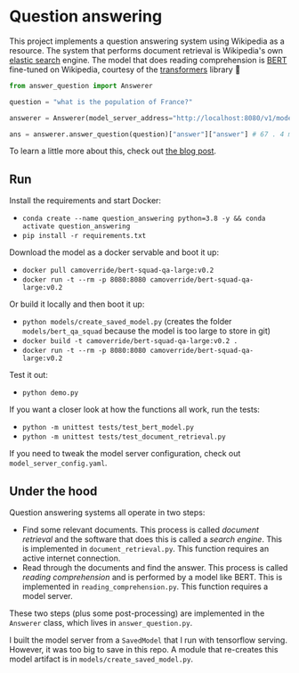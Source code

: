 # Question answering

This project implements a question answering system using Wikipedia as a resource. The system that performs document retrieval is Wikipedia's own [elastic search](https://en.wikipedia.org/wiki/Elasticsearch) engine. The model that does reading comprehension is [BERT](https://arxiv.org/abs/1810.04805) fine-tuned on Wikipedia, courtesy of the [transformers](https://huggingface.co/transformers/) library 🥰

~~~python
from answer_question import Answerer

question = "what is the population of France?"

answerer = Answerer(model_server_address="http://localhost:8080/v1/models/bert_qa_squad:predict")

ans = answerer.answer_question(question)["answer"]["answer"] # 67 . 4 million
~~~

To learn a little more about this, check out [the blog post](https://camtsmith.com/articles/2021-04/question-answering-with-bert).


## Run

Install the requirements and start Docker:

- `conda create --name question_answering python=3.8 -y && conda activate question_answering`
- `pip install -r requirements.txt`

Download the model as a docker servable and boot it up:

- `docker pull camoverride/bert-squad-qa-large:v0.2`
- `docker run -t --rm -p 8080:8080 camoverride/bert-squad-qa-large:v0.2`

Or build it locally and then boot it up:

- `python models/create_saved_model.py` (creates the folder `models/bert_qa_squad` because the model is too large to store in git)
- `docker build -t camoverride/bert-squad-qa-large:v0.2 .`
- `docker run -t --rm -p 8080:8080 camoverride/bert-squad-qa-large:v0.2`

Test it out:

- `python demo.py`

If you want a closer look at how the functions all work, run the tests:

- `python -m unittest tests/test_bert_model.py`
- `python -m unittest tests/test_document_retrieval.py`

If you need to tweak the model server configuration, check out `model_server_config.yaml`.


## Under the hood

Question answering systems all operate in two steps:

- Find some relevant documents. This process is called _document retrieval_ and the software that does this is called a _search engine_. This is implemented in `document_retrieval.py`. This function requires an active internet connection.
- Read through the documents and find the answer. This process is called _reading comprehension_ and is performed by a model like BERT. This is implemented in `reading_comprehension.py`. This function requires a model server.

These two steps (plus some post-processing) are implemented in the `Answerer` class, which lives in `answer_question.py`.

I built the model server from a `SavedModel` that I run with tensorflow serving. However, it was too big to save in this repo. A module that re-creates this model artifact is in `models/create_saved_model.py`.
